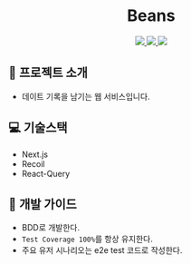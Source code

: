 <div align="center">
  <h1>Beans</h1>
  <p>
    <a href="https://codecov.io/gh/kooku0/beans">
      <img src="https://codecov.io/gh/kooku0/beans/branch/main/graph/badge.svg?token=OI4Q3NZ5US"/>
    </a>
    <a href="https://dashboard.cypress.io/projects/zewf9s/runs">
      <img src="https://img.shields.io/endpoint?url=https://dashboard.cypress.io/badge/simple/zewf9s&style=flat&logo=cypress"/>
    </a>
    <a href="https://vercel.com/kooku0/beans0/deployments">
      <img src="http://therealsujitk-vercel-badge.vercel.app/?app=beans0"/>
    </a>
  </p>
</div>

## 📄 프로젝트 소개

- 데이트 기록을 남기는 웹 서비스입니다.

## 💻 기술스택

- Next.js
- Recoil
- React-Query

## 📌 개발 가이드

- BDD로 개발한다.
- `Test Coverage 100%`를 항상 유지한다.
- 주요 유저 시나리오는 e2e test 코드로 작성한다.
